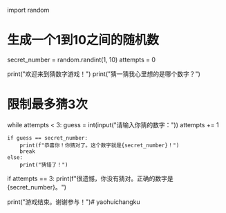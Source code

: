 import random

# 生成一个1到10之间的随机数
secret_number = random.randint(1, 10)
attempts = 0

print("欢迎来到猜数字游戏！")
print("猜一猜我心里想的是哪个数字？")

# 限制最多猜3次
while attempts < 3:
    guess = int(input("请输入你猜的数字："))
    attempts += 1

    if guess == secret_number:
        print(f"恭喜你！你猜对了。这个数字就是{secret_number}！")
        break
    else:
        print("猜错了！")

if attempts == 3:
    print(f"很遗憾，你没有猜对。正确的数字是{secret_number}。")

print("游戏结束。谢谢参与！")# yaohuichangku
